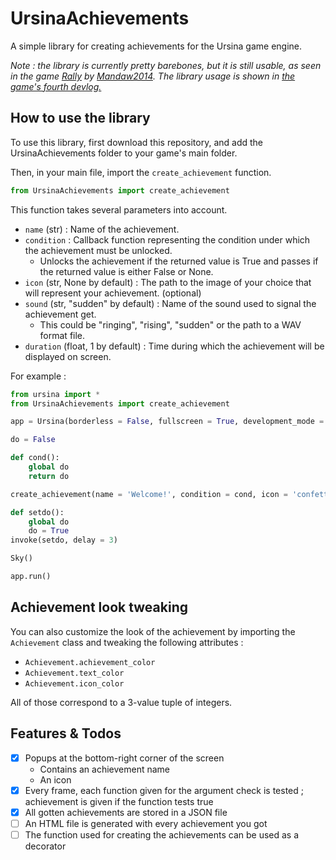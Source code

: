 # UrsinaAchievements
A simple library for creating achievements for the Ursina game engine.

*Note : the library is currently pretty barebones, but it is still usable, as seen in the game [Rally](https://mandaw2014.itch.io/rally) by [Mandaw2014](https://github.com/mandaw2014/). The library usage is shown in [the game's fourth devlog.](https://www.youtube.com/watch?v=Akqf1_ethQ8)*

## How to use the library
To use this library, first download this repository, and add the UrsinaAchievements folder to your game's main folder.

Then, in your main file, import the `create_achievement` function.
```python
from UrsinaAchievements import create_achievement
```

This function takes several parameters into account.
- `name` (str) : Name of the achievement.
- `condition` : Callback function representing the condition under which the achievement must be unlocked.
  - Unlocks the achievement if the returned value is True and passes if the returned value is either False or None.
- `icon` (str, None by default) : The path to the image of your choice that will represent your achievement. (optional)
- `sound` (str, "sudden" by default) : Name of the sound used to signal the achievement get.
  - This could be "ringing", "rising", "sudden" or the path to a WAV format file.
- `duration` (float, 1 by default) : Time during which the achievement will be displayed on screen.

For example :
```python
from ursina import *
from UrsinaAchievements import create_achievement

app = Ursina(borderless = False, fullscreen = True, development_mode = False)

do = False

def cond():
    global do
    return do

create_achievement(name = 'Welcome!', condition = cond, icon = 'confetti', sound = 'sudden', duration = 1.5)

def setdo():
    global do
    do = True
invoke(setdo, delay = 3)

Sky()

app.run()
```

## Achievement look tweaking
You can also customize the look of the achievement by importing the `Achievement` class and tweaking the following attributes :
- `Achievement.achievement_color`
- `Achievement.text_color`
- `Achievement.icon_color`

All of those correspond to a 3-value tuple of integers.

## Features & Todos
- [x] Popups at the bottom-right corner of the screen
  - Contains an achievement name
  - An icon
- [x] Every frame, each function given for the argument check is tested ; achievement is given if the function tests true
- [x] All gotten achievements are stored in a JSON file
- [ ] An HTML file is generated with every achievement you got
- [ ] The function used for creating the achievements can be used as a decorator
